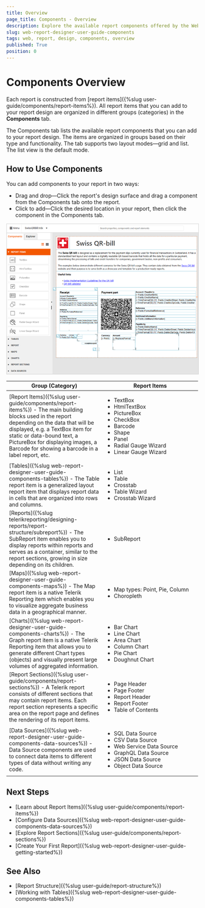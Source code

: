 ```yaml
---
title: Overview
page_title: Components - Overview
description: Explore the available report components offered by the Web Report Designer.
slug: web-report-designer-user-guide-components
tags: web, report, design, components, overview
published: True
position: 0
---
```


<style>
img[alt$="><"] {
  border: 1px solid lightgrey; 
}
table th:first-of-type {
	width: 50%;
}
table th:nth-of-type(2) {
	width:50%;
}
}
</style>

# Components Overview

Each report is constructed from [report items]({%slug user-guide/components/report-items%}). All report items that you can add to your report design are organized in different groups (categories) in the **Components** tab.

The Components tab lists the available report components that you can add to your report design. The items are organized in groups based on their type and functionality. The tab supports two layout modes&mdash;grid and list. The list view is the default mode.

## How to Use Components

You can add components to your report in two ways:

* Drag and drop&mdash;Click the report's design surface and drag a component from the Components tab onto the report.
* Click to add&mdash;Click the desired location in your report, then click the component in the Components tab.

![Components tray in List Mode ><](images/wrd-components-tray-design-mode.png)
 
|Group (Category)|Report Items|
|----|----|
|[Report Items]({%slug user-guide/components/report-items%}) - The main building blocks used in the report depending on the data that will be displayed, e.g. a TextBox item for static or data-bound text, a PictureBox for displaying images, a Barcode for showing a barcode in a label report, etc.|<ul><li>TextBox</li><li>HtmlTextBox</li><li>PictureBox</li><li>CheckBox</li><li>Barcode</li><li>Shape</li><li>Panel</li><li>Radial Gauge Wizard</li><li>Linear Gauge Wizard</li></ul>|
|[Tables]({%slug web-report-designer-user-guide-components-tables%}) - The Table report item is a generalized layout report item that displays report data in cells that are organized into rows and columns.|<ul><li>List</li><li>Table</li><li>Crosstab</li><li>Table Wizard</li><li>Crosstab Wizard</li></ul>|
|[Reports]({%slug telerikreporting/designing-reports/report-structure/subreport%}) - The SubReport item enables you to display reports within reports and serves as a container, similar to the report sections, growing in size depending on its children.|<ul><li>SubReport</li></ul>|
|[Maps]({%slug web-report-designer-user-guide-components-maps%}) - The Map report item is a native Telerik Reporting item which enables you to visualize aggregate business data in a geographical manner.|<ul><li>Map types: Point, Pie, Column</li><li>Choropleth</li></ul>|
|[Charts]({%slug web-report-designer-user-guide-components-charts%}) - The Graph report item is a native Telerik Reporting item that allows you to generate different Chart types (objects) and visually present large volumes of aggregated information.|<ul><li>Bar Chart</li><li>Line Chart</li><li>Area Chart</li><li>Column Chart</li><li>Pie Chart</li><li>Doughnut Chart</li></ul>|
|[Report Sections]({%slug user-guide/components/report-sections%}) - A Telerik report consists of different sections that may contain report items. Each report section represents a specific area on the report page and defines the rendering of its report items.|<ul><li>Page Header</li><li>Page Footer</li><li>Report Header</li><li>Report Footer</li><li>Table of Contents</li></ul>|
|[Data Sources]({%slug web-report-designer-user-guide-components-data-sources%}) - Data Source components are used to connect data items to different types of data without writing any code.|<ul><li>SQL Data Source</li><li>CSV Data Source</li><li>Web Service Data Source</li><li>GraphQL Data Source</li><li>JSON Data Source</li><li>Object Data Source</li></ul>|

## Next Steps

* [Learn about Report Items]({%slug user-guide/components/report-items%})
* [Configure Data Sources]({%slug web-report-designer-user-guide-components-data-sources%})
* [Explore Report Sections]({%slug user-guide/components/report-sections%})
* [Create Your First Report]({%slug web-report-designer-user-guide-getting-started%})

## See Also

* [Report Structure]({%slug user-guide/report-structure%})
* [Working with Tables]({%slug web-report-designer-user-guide-components-tables%})
